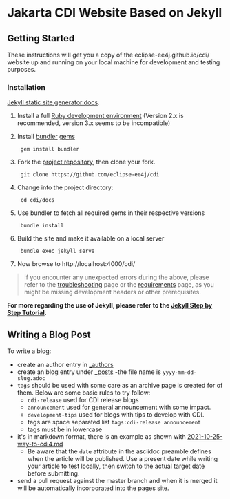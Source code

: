 # Jakarta CDI Website Based on Jekyll

## Getting Started

These instructions will get you a copy of the eclipse-ee4j.github.io/cdi/ website up and running on your local machine for development and testing purposes.

### Installation
[Jekyll static site generator docs](https://jekyllrb.com/docs/).

1. Install a full [Ruby development environment](https://jekyllrb.com/docs/installation/) (Version 2.x is recommended, version 3.x seems to be incompatible)
2. Install [bundler](https://jekyllrb.com/docs/ruby-101/#bundler)  [gems](https://jekyllrb.com/docs/ruby-101/#gems)

        gem install bundler

3. Fork the [project repository](https://github.com/eclipse-ee4j/cdi), then clone your fork.

        git clone https://github.com/eclipse-ee4j/cdi

4. Change into the project directory:

        cd cdi/docs

5. Use bundler to fetch all required gems in their respective versions

        bundle install

6. Build the site and make it available on a local server

        bundle exec jekyll serve

7. Now browse to http://localhost:4000/cdi/

> If you encounter any unexpected errors during the above, please refer to the [troubleshooting](https://jekyllrb.com/docs/troubleshooting/#configuration-problems) page or the [requirements](https://jekyllrb.com/docs/installation/#requirements) page, as you might be missing development headers or other prerequisites.

**For more regarding the use of Jekyll, please refer to the [Jekyll Step by Step Tutorial](https://jekyllrb.com/docs/step-by-step/01-setup/).**

## Writing a Blog Post
To write a blog:

- create an author entry in [_authors](https://github.com/eclipse-ee4j/cdi/tree/master/docs/_authors)
- create an blog entry under [_posts](https://github.com/eclipse-ee4j/cdi/tree/master/docs/_posts)
  -the file name is `yyyy-mm-dd-slug.adoc`
- `tags` should be used with some care as an archive page is created for of them. Below are some basic rules to try follow:
   - `cdi-release` used for CDI release blogs
   - `announcement` used for general announcement with some impact.
   - `development-tips` used for blogs with tips to develop with CDI.
   - tags are space separated list `tags:cdi-release announcement`
   - tags must be in lowercase
- it's in markdown format, there is an example as shown with [2021-10-25-way-to-cdi4.md](https://github.com/eclipse-ee4j/cdi/blob/master/docs/_posts/2021-10-25-way-to-cdi4.md)
   - Be aware that the `date` attribute in the asciidoc preamble defines when the article will be published. Use a present date while writing your article to test locally, then switch to the actual target date before submitting.
- send a pull request against the master branch and when it is merged it will be automatically incorporated into the pages site.
